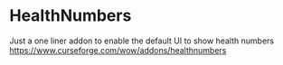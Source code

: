 # HealthNumbers


Just a one liner addon to enable the default UI to show health numbers
https://www.curseforge.com/wow/addons/healthnumbers
